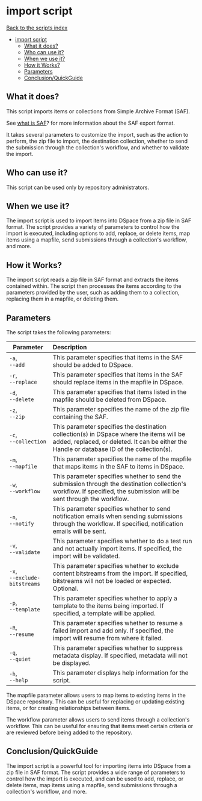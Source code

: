 # import script
[Back to the scripts index](index.md)
<!-- TOC -->
* [import script](#import-script)
  * [What it does?](#what-it-does)
  * [Who can use it?](#who-can-use-it)
  * [When we use it?](#when-we-use-it)
  * [How it Works?](#how-it-works)
  * [Parameters](#parameters)
  * [Conclusion/QuickGuide](#conclusionquickguide)
<!-- TOC -->
## What it does?

This script imports items or collections from Simple Archive Format (SAF).

See [what is SAF](./export.md#what-is-saf)? for more information about the SAF export format.

It takes several parameters to customize the import, such as the action to perform, the zip file to import, the
destination collection, whether to send the submission through the collection's workflow, and whether to validate the
import.

## Who can use it?

This script can be used only by repository administrators.

## When we use it?

The import script is used to import items into DSpace from a zip file in SAF
format. The script provides a variety of parameters to control how the import is executed, including options to add,
replace, or delete items, map items using a mapfile, send submissions through a collection's workflow, and more.

## How it Works?

The import script reads a zip file in SAF format and extracts the items contained within. The script then
processes the items according to the parameters provided by the user, such as adding them to a collection, replacing
them in a mapfile, or deleting them.

## Parameters

The script takes the following parameters:

| Parameter                        | Description                                                                                                                                                                            |
|----------------------------------|:---------------------------------------------------------------------------------------------------------------------------------------------------------------------------------------|
| `-a`, <br>`--add`                | This parameter specifies that items in the SAF should be added to DSpace.                                                                                                              |
| `-r`, <br>`--replace`            | This parameter specifies that items in the SAF should replace items in the mapfile in DSpace.                                                                                          |
| `-d`, <br>`--delete`             | This parameter specifies that items listed in the mapfile should be deleted from DSpace.                                                                                               |
| `-z`, <br>`--zip`                | This parameter specifies the name of the zip file containing the SAF.                                                                                                                  |
| `-c`, <br>`--collection`         | This parameter specifies the destination collection(s) in DSpace where the items will be added, replaced, or deleted. It can be either the Handle or database ID of the collection(s). |
| `-m`, <br>`--mapfile`            | This parameter specifies the name of the mapfile that maps items in the SAF to items in DSpace.                                                                                        |
| `-w`, <br>`--workflow`           | This parameter specifies whether to send the submission through the destination collection's workflow. If specified, the submission will be sent through the workflow.                 |
| `-n`, <br>`--notify`             | This parameter specifies whether to send notification emails when sending submissions through the workflow. If specified, notification emails will be sent.                            |
| `-v`, <br>`--validate`           | This parameter specifies whether to do a test run and not actually import items. If specified, the import will be validated.                                                           |
| `-x`, <br>`--exclude-bitstreams` | This parameter specifies whether to exclude content bitstreams from the import. If specified, bitstreams will not be loaded or expected. Optional.                                     |
| `-p`, <br>`--template`           | This parameter specifies whether to apply a template to the items being imported. If specified, a template will be applied.                                                            |
| `-R`, <br>`--resume`             | This parameter specifies whether to resume a failed import and add only. If specified, the import will resume from where it failed.                                                    |
| `-q`, <br>`--quiet`              | This parameter specifies whether to suppress metadata display. If specified, metadata will not be displayed.                                                                           |
| `-h`, <br>`--help`               | This parameter displays help information for the script.                                                                                                                               |

The mapfile parameter allows users to map items to existing items in the DSpace repository. This can be useful for
replacing or updating existing items, or for creating relationships between items.

The workflow parameter allows users to send items through a collection's workflow. This can be useful for ensuring that
items meet certain criteria or are reviewed before being added to the repository.

## Conclusion/QuickGuide

The import script is a powerful tool for importing items into DSpace from a zip file in SAF format. The
script provides a wide range of parameters to control how the import is executed, and can be used to add, replace, or
delete items, map items using a mapfile, send submissions through a collection's workflow, and more.



